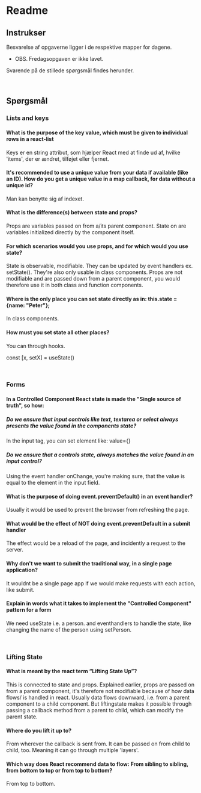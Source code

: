 # Readme

## Instrukser

Besvarelse af opgaverne ligger i de respektive mapper for dagene.

- OBS. Fredagsopgaven er ikke lavet.

Svarende på de stillede spørgsmål findes herunder.

<br />

## Spørgsmål

### Lists and keys

#### What is the purpose of the key value, which must be given to individual rows in a react-list

Keys er en string attribut, som hjælper React med at finde ud af, hvilke 'items', der er ændret, tilføjet eller fjernet.

#### It's recommended to use a unique value from your data if available (like an ID). How do you get a unique value in a map callback, for data without a unique id?

Man kan benytte sig af indexet.

#### What is the difference(s) between state and props?

Props are variables passed on from a/its parent component. State on are variables initialized directly by the component itself.

#### For which scenarios would you use props, and for which would you use state?

State is observable, modifiable. They can be updated by event handlers ex. setState(). They're also only usable in class components.
Props are not modifiable and are passed down from a parent component, you would therefore use it in both class and function components.

#### Where is the only place you can set state directly as in: this.state = {name: "Peter"};

In class components.

#### How must you set state all other places?

You can through hooks.

const [x, setX] = useState()

<br />

### Forms

#### In a Controlled Component React state is made the "Single source of truth", so how:

##### Do we ensure that input controls like text, textarea or select always presents the value found in the components state?

In the input tag, you can set element like: value={}

##### Do we ensure that a controls state, always matches the value found in an input control?

Using the event handler onChange, you're making sure, that the value is equal to the element in the input field.

#### What is the purpose of doing event.preventDefault() in an event handler?

Usually it would be used to prevent the browser from refreshing the page.

#### What would be the effect of NOT doing event.preventDefault in a submit handler

The effect would be a reload of the page, and incidently a request to the server.

#### Why don't we want to submit the traditional way, in a single page application?

It wouldnt be a single page app if we would make requests with each action, like submit.

#### Explain in words what it takes to implement the "Controlled Component" pattern for a form

We need useState i.e. a person. and eventhandlers to handle the state, like changing the name of the person using setPerson.

<br />

### Lifting State

#### What is meant by the react term “Lifting State Up”?

This is connected to state and props. Explained earlier, props are passed on from a parent component, it's therefore not modifiable because of how data flows/ is handled in react. Usually data flows downward, i.e. from a parent component to a child component. But liftingstate makes it possible through passing a callback method from a parent to child, which can modify the parent state.

#### Where do you lift it up to?

From wherever the callback is sent from. It can be passed on from child to child, too. Meaning it can go through multiple 'layers'.

#### Which way does React recommend data to flow: From sibling to sibling, from bottom to top or from top to bottom?

From top to bottom.
